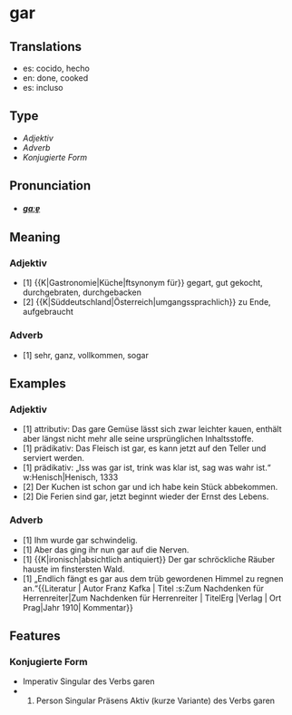 # gar
## Translations
- es: cocido, hecho
- en: done, cooked
- es: incluso
## Type
- _Adjektiv_
- _Adverb_
- _Konjugierte Form_
## Pronunciation
- **_[ɡaːɐ̯](https://commons.wikimedia.org/wiki/File:De-gar.ogg)_**
## Meaning
### Adjektiv
- [1] {{K|Gastronomie|Küche|ftsynonym für}} gegart, gut gekocht, durchgebraten, durchgebacken
- [2] {{K|Süddeutschland|Österreich|umgangssprachlich}} zu Ende, aufgebraucht
### Adverb
- [1] sehr, ganz, vollkommen, sogar
## Examples
### Adjektiv
- [1] attributiv: Das gare Gemüse lässt sich zwar leichter kauen, enthält aber längst nicht mehr alle seine ursprünglichen Inhaltsstoffe.
- [1] prädikativ: Das Fleisch ist gar, es kann jetzt auf den Teller und serviert werden.
- [1] prädikativ: „Iss was gar ist, trink was klar ist, sag was wahr ist.“ w:Henisch|Henisch, 1333
- [2] Der Kuchen ist schon gar und ich habe kein Stück abbekommen.
- [2] Die Ferien sind gar, jetzt beginnt wieder der Ernst des Lebens.
### Adverb
- [1] Ihm wurde gar schwindelig.
- [1] Aber das ging ihr nun gar auf die Nerven.
- [1] {{K|ironisch|absichtlich antiquiert}} Der gar schröckliche Räuber hauste im finstersten Wald.
- [1] „Endlich fängt es gar aus dem trüb gewordenen Himmel zu regnen an.“<ref>{{Literatur | Autor Franz Kafka | Titel :s:Zum Nachdenken für Herrenreiter|Zum Nachdenken für Herrenreiter | TitelErg  |Verlag | Ort Prag|Jahr 1910| Kommentar}}</ref>
## Features
### Konjugierte Form
-  Imperativ Singular des Verbs garen
-  1. Person Singular Präsens Aktiv (kurze Variante) des Verbs garen
